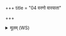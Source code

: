 +++
title = "04 वरणो वारयाता"

+++
<details><summary>मूलम् (WS)</summary>

वरणो वारयाता इत् अयं देवो वनस्पतिः।  
यक्ष्मः प्रविष्टो यो ऽस्मिन्तमु देवा अवीवरन् ॥ ५ ॥
</details>